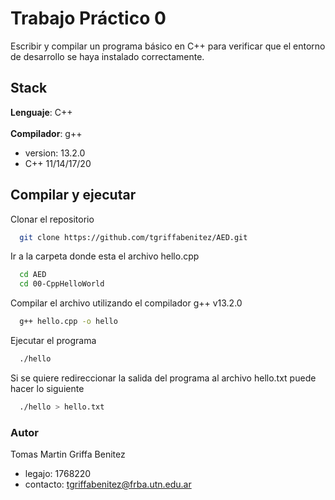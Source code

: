 # Trabajo Práctico 0

Escribir y compilar un programa básico en C++ para verificar que el entorno de desarrollo se haya instalado correctamente.

## Stack

**Lenguaje**: C++
\
\
**Compilador**: g++

-   version: 13.2.0
-   C++ 11/14/17/20

## Compilar y ejecutar

Clonar el repositorio

```bash
  git clone https://github.com/tgriffabenitez/AED.git
```

Ir a la carpeta donde esta el archivo hello.cpp

```bash
  cd AED
  cd 00-CppHelloWorld
```

Compilar el archivo utilizando el compilador g++ v13.2.0

```bash
  g++ hello.cpp -o hello
```

Ejecutar el programa

```bash
  ./hello
```

Si se quiere redireccionar la salida del programa al archivo hello.txt puede hacer lo siguiente

```bash
  ./hello > hello.txt
```

### Autor

Tomas Martin Griffa Benitez

-   legajo: 1768220
-   contacto: tgriffabenitez@frba.utn.edu.ar
